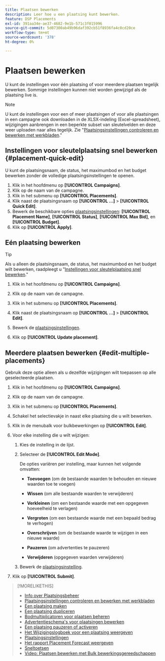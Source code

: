 ```yaml
---
title: Plaatsen bewerken
description: Leer hoe u een plaatsing kunt bewerken.
feature: DSP Placements
exl-id: 391aa34e-ae37-4682-9e1b-571c3f015996
source-git-commit: 5d07300ab49b96daf392cb51f8936fa4c0cd20ce
workflow-type: tm+mt
source-wordcount: '378'
ht-degree: 0%

---
```


# Plaatsen bewerken

U kunt de instellingen voor één plaatsing of voor meerdere plaatsen tegelijk bewerken. Sommige instellingen kunnen niet worden gewijzigd als de plaatsing live is.

<!-- Some placements don't have these options. Clarify which placement types aren't eligible -- is it PG placements, or all placements using private inventory? And anything else? -->

>[!NOTE]
>
>U kunt de instellingen voor een of meer plaatsingen of voor alle plaatsingen in een campagne ook downloaden in de XLSX-indeling (Excel-spreadsheet), wijzigingen aanbrengen in een beperkte subset van sleutelvelden en deze weer uploaden naar alles tegelijk. Zie &quot;[Plaatsingsinstellingen controleren en bewerken met werkbladen](placement-qa.md).&quot;

## Instellingen voor sleutelplaatsing snel bewerken {#placement-quick-edit}

U kunt de plaatsingsnaam, de status, het maximumbod en het budget bewerken zonder de volledige plaatsingsinstellingen te openen.

1. Klik in het hoofdmenu op **[!UICONTROL Campaigns]**.
1. Klik op de naam van de campagne.
1. Klik in het submenu op **[!UICONTROL Placements]**.
1. Klik naast de plaatsingsnaam op  **[!UICONTROL ...]** > **[!UICONTROL Quick Edit]**.
1. Bewerk de beschikbare opties [plaatsingsinstellingen](placement-settings.md):  **[!UICONTROL Placement Name]**, **[!UICONTROL Status]**, **[!UICONTROL Max Bid]**, en **[!UICONTROL Budget]**.
1. Klik op **[!UICONTROL Apply]**.

## Eén plaatsing bewerken

>[!TIP]
>
> Als u alleen de plaatsingsnaam, de status, het maximumbod en het budget wilt bewerken, raadpleegt u &quot;[Instellingen voor sleutelplaatsing snel bewerken](#placement-quick-edit).&quot;

1. Klik in het hoofdmenu op **[!UICONTROL Campaigns]**.

1. Klik op de naam van de campagne.

1. Klik in het submenu op **[!UICONTROL Placements]**.

1. Klik naast de plaatsingsnaam op  **[!UICONTROL ...]** > **[!UICONTROL Edit]**.

1. Bewerk de [plaatsingsinstellingen](placement-settings.md).

1. Klik op **[!UICONTROL Update placement]**.

## Meerdere plaatsen bewerken {#edit-multiple-placements}

Gebruik deze optie alleen als u dezelfde wijzigingen wilt toepassen op alle geselecteerde plaatsen.

1. Klik in het hoofdmenu op **[!UICONTROL Campaigns]**.

1. Klik op de naam van de campagne.

1. Klik in het submenu op **[!UICONTROL Placements]**.

1. Schakel het selectievakje in naast elke plaatsing die u wilt bewerken.

1. Klik in de menubalk voor bulkbewerkingen op **[!UICONTROL Edit]**.

1. Voor elke instelling die u wilt wijzigen:

   1. Kies de instelling in de lijst.

   1. Selecteer de **[!UICONTROL Edit Mode]**.

      De opties variëren per instelling, maar kunnen het volgende omvatten:

      * **Toevoegen** (om de bestaande waarden te behouden en nieuwe waarden toe te voegen)

      * **Wissen** (om alle bestaande waarden te verwijderen)

      * **Verkleinen** (om een bestaande waarde met een opgegeven hoeveelheid te verlagen)

      * **Vergroten** (om een bestaande waarde met een bepaald bedrag te verhogen)

      * **Overschrijven** (om de bestaande waarde te wijzigen in een nieuwe waarde)

      * **Pauzeren** (om advertenties te pauzeren)

      * **Verwijderen** (opgegeven waarden verwijderen)

   1. Bewerk de [plaatsingsinstelling](placement-settings.md).

1. Klik op **[!UICONTROL Submit]**.

>[!MORELIKETHIS]
>
>* [Info over Plaatsingsbeheer](placement-about.md)
>* [Plaatsingsinstellingen controleren en bewerken met werkbladen](placement-qa.md)
>* [Een plaatsing maken](placement-create.md)
>* [Een plaatsing dupliceren](placement-duplicate.md)
>* [Bodmultiplicatoren voor plaatsen beheren](placement-manage-bid-multipliers.md)
>* [Advertentieschema&#39;s voor plaatsingen bewerken](placement-edit-ad-schedule.md)
>* [Een plaatsing pauzeren of activeren](placement-pause-activate.md)
>* [Het Wijzigingslogboek voor een plaatsing weergeven](placement-change-log.md)
>* [Plaatsingsinstellingen](placement-settings.md)
>* [Het rapport Placement Forecast weergeven](/help/dsp/campaign-management/reports/placement-forecast.md)
>* [Sneltoetsen](/help/dsp/campaign-management/reports/keyboard-shortcuts.md)
>* [Video: Plaatsen bewerken met Bulk bewerkingsgereedschappen](https://experienceleague.adobe.com/docs/advertising-learn/tutorials/dsp/bulk-edit-placement-tools.html)
